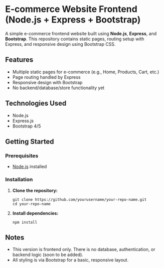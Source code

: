 # E-commerce Website Frontend (Node.js + Express + Bootstrap)

A simple e-commerce frontend website built using **Node.js**, **Express**, and **Bootstrap**. This repository contains static pages, routing setup with Express, and responsive design using Bootstrap CSS.

## Features

- Multiple static pages for e-commerce (e.g., Home, Products, Cart, etc.)
- Page routing handled by Express
- Responsive design with Bootstrap
- No backend/database/store functionality yet

## Technologies Used

- Node.js
- Express.js
- Bootstrap 4/5 <!-- Mention the version you used --> <!-- Optional: EJS, Pug, or another template engine if used -->

## Getting Started

### Prerequisites

- [Node.js](https://nodejs.org/) installed

### Installation

1. **Clone the repository:**
    ```
    git clone https://github.com/yourusername/your-repo-name.git
    cd your-repo-name
    ```

2. **Install dependencies:**
    ```
    npm install
    ```

## Notes

- This version is frontend only. There is no database, authentication, or backend logic (soon to be added).
- All styling is via Bootstrap for a basic, responsive layout.
